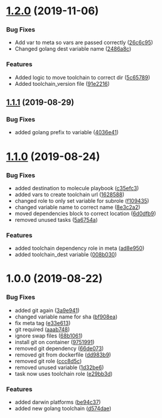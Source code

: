 # [1.2.0](https://github.com/mongodb-ansible-roles/ansible-role-golang-toolchain/compare/v1.1.1...v1.2.0) (2019-11-06)


### Bug Fixes

* Add var to meta so vars are passed correctly ([26c6c95](https://github.com/mongodb-ansible-roles/ansible-role-golang-toolchain/commit/26c6c952e8993467e000689e3f5909206caf0731))
* Changed golang dest variable name ([2486a8c](https://github.com/mongodb-ansible-roles/ansible-role-golang-toolchain/commit/2486a8cd3fd222bcdeb89724647a27155793fc31))


### Features

* Added logic to move toolchain to correct dir ([5c65789](https://github.com/mongodb-ansible-roles/ansible-role-golang-toolchain/commit/5c65789c4a972e9da4a241152549c235b87a00c7))
* Added toolchain_version file ([91e2216](https://github.com/mongodb-ansible-roles/ansible-role-golang-toolchain/commit/91e2216789ce31babdaa982f09f1ea04885d8b98))

## [1.1.1](https://github.com/mongodb-ansible-roles/ansible-role-golang-toolchain/compare/v1.1.0...v1.1.1) (2019-08-29)


### Bug Fixes

* added golang prefix to variable ([4036e41](https://github.com/mongodb-ansible-roles/ansible-role-golang-toolchain/commit/4036e41))

# [1.1.0](https://github.com/mongodb-ansible-roles/ansible-role-golang-toolchain/compare/v1.0.0...v1.1.0) (2019-08-24)


### Bug Fixes

* added destination to molecule playbook ([c35efc3](https://github.com/mongodb-ansible-roles/ansible-role-golang-toolchain/commit/c35efc3))
* added vars to create toolchain url ([1628588](https://github.com/mongodb-ansible-roles/ansible-role-golang-toolchain/commit/1628588))
* changed role to only set variable for subrole ([f109435](https://github.com/mongodb-ansible-roles/ansible-role-golang-toolchain/commit/f109435))
* changed variable name to correct name ([8e3c2a2](https://github.com/mongodb-ansible-roles/ansible-role-golang-toolchain/commit/8e3c2a2))
* moved dependencies block to correct location ([6d0dfb9](https://github.com/mongodb-ansible-roles/ansible-role-golang-toolchain/commit/6d0dfb9))
* removed unused tasks ([5a6754a](https://github.com/mongodb-ansible-roles/ansible-role-golang-toolchain/commit/5a6754a))


### Features

* added toolchain dependency role in meta ([ad8e950](https://github.com/mongodb-ansible-roles/ansible-role-golang-toolchain/commit/ad8e950))
* added toolchain_dest variable ([008b030](https://github.com/mongodb-ansible-roles/ansible-role-golang-toolchain/commit/008b030))

# 1.0.0 (2019-08-22)


### Bug Fixes

* added git again ([3a9e941](https://github.com/mongodb-ansible-roles/ansible-role-golang-toolchain/commit/3a9e941))
* changed variable name for sha ([bf908ea](https://github.com/mongodb-ansible-roles/ansible-role-golang-toolchain/commit/bf908ea))
* fix meta tag ([e33e613](https://github.com/mongodb-ansible-roles/ansible-role-golang-toolchain/commit/e33e613))
* git required ([aaab748](https://github.com/mongodb-ansible-roles/ansible-role-golang-toolchain/commit/aaab748))
* ignore swap files ([68b1061](https://github.com/mongodb-ansible-roles/ansible-role-golang-toolchain/commit/68b1061))
* install git on container ([9751991](https://github.com/mongodb-ansible-roles/ansible-role-golang-toolchain/commit/9751991))
* removed git dependency ([66de073](https://github.com/mongodb-ansible-roles/ansible-role-golang-toolchain/commit/66de073))
* removed git from dockerfile ([dd983b9](https://github.com/mongodb-ansible-roles/ansible-role-golang-toolchain/commit/dd983b9))
* removed git role ([ccc8d5c](https://github.com/mongodb-ansible-roles/ansible-role-golang-toolchain/commit/ccc8d5c))
* removed unused variable ([1d32be6](https://github.com/mongodb-ansible-roles/ansible-role-golang-toolchain/commit/1d32be6))
* task now uses toolchain role ([e29bb3d](https://github.com/mongodb-ansible-roles/ansible-role-golang-toolchain/commit/e29bb3d))


### Features

* added darwin platforms ([be94c37](https://github.com/mongodb-ansible-roles/ansible-role-golang-toolchain/commit/be94c37))
* added new golang toolchain ([d574dae](https://github.com/mongodb-ansible-roles/ansible-role-golang-toolchain/commit/d574dae))
